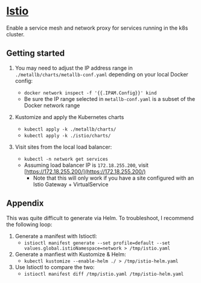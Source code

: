 
# [Istio](https://istio.io/latest/)

Enable a service mesh and network proxy for services running in the k8s cluster.

## Getting started

1. You may need to adjust the IP address range in `./metallb/charts/metallb-conf.yaml` depending on your local Docker config:
    - `docker network inspect -f '{{.IPAM.Config}}' kind`
    - Be sure the IP range selected in `metallb-conf.yaml` is a subset of the Docker network range

2. Kustomize and apply the Kubernetes charts
    - `kubectl apply -k ./metallb/charts/`
    - `kubectl apply -k ./istio/charts/`

3. Visit sites from the local load balancer:
    - `kubectl -n network get services`
    - Assuming load balancer IP is `172.18.255.200`, visit [https://172.18.255.200/](https://172.18.255.200/)
        + Note that this will only work if you have a site configured with an Istio Gateway + VirtualService

## Appendix

This was quite difficult to generate via Helm. To troubleshoot, I recommend the following loop:

1. Generate a manifest with Istioctl:
    - `istioctl manifest generate --set profile=default --set values.global.istioNamespace=network > /tmp/istio.yaml`
2. Generate a manfiest with Kustomize & Helm:
    - `kubectl kustomize --enable-helm ./ > /tmp/istio-helm.yaml`
3. Use Istioctl to compare the two:
    - `istioctl manifest diff /tmp/istio.yaml /tmp/istio-helm.yaml`
